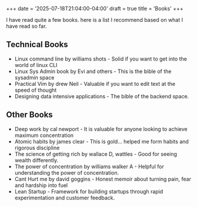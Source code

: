 +++
date = '2025-07-18T21:04:00-04:00'
draft = true
title = 'Books'
+++

I have read quite a few books. here is a list I recommend based on what I have read so far.

## Technical Books
- Linux command line by williams shots - Solid if you want to get into the world of linux CLI
- Linux Sys Admin book by Evi and others - This is the bible of the sysadmin space
- Practical Vim by drew Neil - Valuable if you want to edit text at the speed of thought
- Designing data intensive applications - The bible of the backend space.


## Other Books
- Deep work by cal newport - It is valuable for anyone looking to achieve maximum concentration
- Atomic habits by james clear - This is gold... helped me form habits and rigorous discipline
- The science of getting rich by wallace D, wattles - Good for seeing wealth differently.
- The power of concentration by williams walker A - Helpful for understanding the power of concentration.
- Cant Hurt me by david goggins - Honest memoir about turning pain, fear and  hardship into fuel
- Lean Startup - Framework for building startups through rapid experimentation and customer feedback.